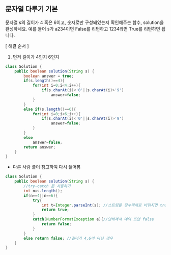 ## 문자열 다루기 기본
문자열 s의 길이가 4 혹은 6이고, 숫자로만 구성돼있는지 확인해주는 함수, solution을 완성하세요. 예를 들어 s가 a234이면 False를 리턴하고 1234라면 True를 리턴하면 됩니다.

[ 해결 순서 ] </br>
1. 먼저 길이가 4인지 6인지 

```java
class Solution {
    public boolean solution(String s) {
        boolean answer = true;
        if(s.length()==4){
            for(int i=0;i<4;i++){
                if(s.charAt(i)<'0'||s.charAt(i)>'9')
                    answer=false;
            }
        }
        else if(s.length()==6){
            for(int i=0;i<6;i++){
                if(s.charAt(i)<'0'||s.charAt(i)>'9')
                    answer=false;
            }
        }
        else
            answer=false;
        return answer;
    }
}
```
- 다른 사람 풀이 참고하여 다시 풀어봄
```java
class Solution {
    public boolean solution(String s) {
        //try-catch 문 사용하기
        int n=s.length();
        if(n==4||n==6){
            try{
                int t=Integer.parseInt(s); //스트링을 정수객체로 바꿔지면 true
                return true;
            }
            catch(NumberFormatException e){//안바껴서 예외 뜨면 false
                return false;
            }
        }
        else return false; //길이가 4,6이 아닌 경우
    }
}
```
